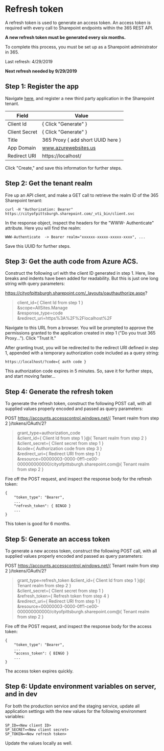 # Refresh token

A refresh token is used to generate an access token.  An access token is required with every call to Sharepoint endpoints within the 365 REST API.  

**A new refresh token must be generated every six months.**

To complete this process, you must be set up as a Sharepoint administrator in 365.

Last refresh: 4/29/2019

**Next refresh needed by 9/29/2019**

## Step 1: Register the app
Navigate [here](https://cityofpittsburgh.sharepoint.com/_layouts/15/appregnew.aspx ), and register a new third party application in the Sharepoint tenant.

| Field      | Value |
| ----------- | ----------- |
| Client Id      | { Click "Generate" } |
| Client Secret   | { Click "Generate" } |
| Title   | 365 Proxy { add short UUID here } |
| App Domain   | www.azurewebsites.us |
| Redirect URI   | https://localhost/ |

Click "Create," and save this information for further steps.

## Step 2: Get the tenant realm
Fire up an API client, and make a GET call to retrieve the realm ID of the 365 Sharepoint tenant:

`
curl -H "Authorization: Bearer" https://cityofpittsburgh.sharepoint.com/_vti_bin/client.svc 
`

In the response object, inspect the headers for the "WWW-
Authenticate" attribute.  Here you will find the realm:

`
WWW-Authenticate  -> Bearer realm="xxxxxx-xxxxx-xxxxx-xxxx", ...
`

Save this UUID for further steps.

## Step 3: Get the auth code from Azure ACS.
Construct the following url with the client ID generated in step 1.  Here, line breaks and indents have been added for readability.  But this is just one long string with query parameters:

https://cityofpittsburgh.sharepoint.com/_layouts/oauthauthorize.aspx?  
>client_id={ Client Id from step 1 }  
>&scope=AllSites.Manage   
>&response_type=code  
>&redirect_uri=https%3A%2F%2Flocalhost%2F 

Navigate to this URL from a browser.  You will be prompted to approve the permissions granted to the application created in step 1 ("Do you trust  365 Proxy...").  Click "Trust It."

After granting trust, you will be redirected to the redirect URI defined in step 1, appended with a temporary authorization code included as a query string:

`
https://localhost/?code={ auth code }
`

This authorization code expires in 5 minutes.  So, save it for further steps, and start moving faster...

## Step 4: Generate the refresh token
To generate the refresh token, construct the following POST call, with all supplied values properly encoded and passed as query parameters:

POST https://accounts.accesscontrol.windows.net/{ Tenant realm from step 2 }/tokens/OAuth/2?
>grant_type=authorization_code   
>&client_id={ Client Id from step 1 }@{ Tenant realm  from step 2 }  
>&client_secret={ Client secret from step 1 }  
>&code={ Authorization code from step 3 }  
>&redirect_uri={ Redirect URI from step 1 }   
>&resource=00000003-0000-0ff1-ce00-000000000000/cityofpittsburgh.sharepoint.com@{ Tenant realm from step 2 }

Fire off the POST request, and inspect the response body for the refresh token:

```
{
    "token_type": "Bearer",
    ...
    "refresh_token": { BINGO }
    ...
}
```

This token is good for 6 months.

## Step 5: Generate an access token
To generate a new access token, construct the following POST call, with all supplied values properly encoded and passed as query parameters:

POST https://accounts.accesscontrol.windows.net/{ Tenant realm from step 2 }/tokens/OAuth/2?
>grant_type=refresh_token
>&client_id={ Client Id from step 1 }@{ Tenant realm  from step 2 }  
>&client_secret={ Client secret from step 1 }  
>&refresh_token={ Refresh token from step 4 }  
>&redirect_uri={ Redirect URI from step 1 }   
>&resource=00000003-0000-0ff1-ce00-000000000000/cityofpittsburgh.sharepoint.com@{ Tenant realm from step 2 }

Fire off the POST request, and inspect the response body for the access token:

```
{
    "token_type": "Bearer",
    ...
    "access_token": { BINGO }
    ...
}
```

The access token expires quickly.

## Step 6: Update environment variables on server, and in dev
For both the production service and the staging service, update all application settings with the new values for the following environment variables:

```
SP_ID=<New client ID>
SP_SECRET=<New client secret>
SP_TOKEN=<New refresh token>
```

Update the values locally as well.
